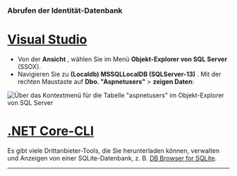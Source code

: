 ### <a name="view-the-identity-database"></a>Abrufen der Identität-Datenbank

# <a name="visual-studiotabvisual-studio"></a>[Visual Studio](#tab/visual-studio) 

* Von der **Ansicht** , wählen Sie im Menü **Objekt-Explorer von SQL Server** (SSOX).
* Navigieren Sie zu **(Localdb) MSSQLLocalDB (SQLServer-13)** . Mit der rechten Maustaste auf **Dbo. "Aspnetusers"**  > **zeigen Daten**:

![Über das Kontextmenü für die Tabelle "aspnetusers" im Objekt-Explorer von SQL Server](~/security/authentication/accconfirm/_static/ssox.png)

# <a name="net-core-clitabnetcore-cli"></a>[.NET Core-CLI](#tab/netcore-cli)

Es gibt viele Drittanbieter-Tools, die Sie herunterladen können, verwalten und Anzeigen von einer SQLite-Datenbank, z. B. [DB Browser for SQLite](https://sqlitebrowser.org/).

---